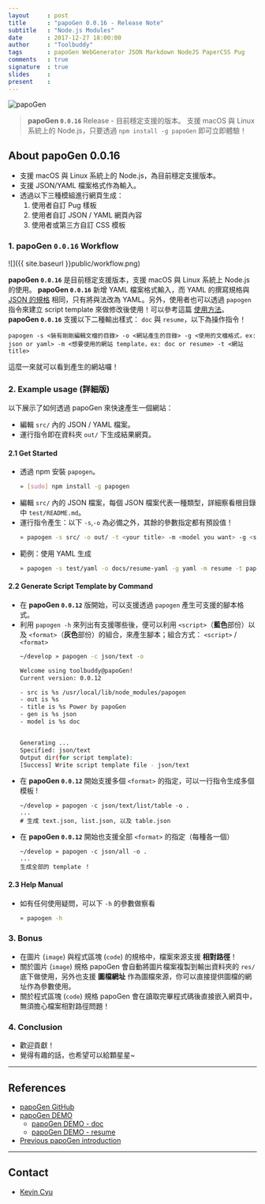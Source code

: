 ```yaml
---
layout     : post
title      : "papoGen 0.0.16 - Release Note"
subtitle   : "Node.js Modules"
date       : 2017-12-27 18:00:00
author     : "Toolbuddy"
tags       : papoGen WebGenerator JSON Markdown NodeJS PaperCSS Pug
comments   : true
signature  : true
slides     : 
present    : 
---
```


![papoGen](https://i.imgur.com/ts1PC5b.png)

> **papoGen `0.0.16`** Release - 目前穩定支援的版本。
> 支援 macOS 與 Linux 系統上的 Node.js，只要透過 `npm install -g papoGen` 即可立即體驗！

## About papoGen 0.0.16

* 支援 macOS 與 Linux 系統上的 Node.js，為目前穩定支援版本。
* 支援 JSON/YAML 檔案格式作為輸入。
* 透過以下三種模組進行網頁生成：
    1. 使用者自訂 Pug 樣板
    2. 使用者自訂 JSON / YAML 網頁內容
    3. 使用者或第三方自訂 CSS 模板

### 1. papoGen `0.0.16` Workflow

![]({{ site.baseurl }}public/workflow.png)

**papoGen `0.0.16`** 是目前穩定支援版本，支援 macOS 與 Linux 系統上 Node.js 的使用。
**papoGen `0.0.16`** 新增 YAML 檔案格式輸入，而 YAML 的撰寫規格與 [JSON 的規格]((https://github.com/toolbuddy/papoGen/tree/master/test/json)) 相同，只有將與法改為 YAML。另外，使用者也可以透過 `papogen` 指令來建立 script template 來做修改後使用！可以參考這篇 [使用方法](https://github.com/toolbuddy/papoGen/blob/master/example/README.md#generate-script-template-by-command)。
**papoGen `0.0.16`** 支援以下二種輸出樣式： `doc` 與 `resume`，以下為操作指令！
```
papogen -s <裝有剛剛編輯文檔的目錄> -o <網站產生的目錄> -g <使用的文檔格式，ex: json or yaml> -m <想要使用的網站 template，ex: doc or resume> -t <網站 title>
```
這麼一來就可以看到產生的網站囉！

### 2. Example usage (詳細版)

以下展示了如何透過 papoGen 來快速產生一個網站：
* 編輯 `src/` 內的 JSON / YAML 檔案。
* 運行指令即在資料夾 `out/` 下生成結果網頁。

#### 2.1 Get Started

* 透過 npm 安裝 `papogen`。
    ```bash
    » [sudo] npm install -g papogen
    ```
* 編輯 `src/` 內的 JSON 檔案，每個 JSON 檔案代表一種類型，詳細察看根目錄中 `test/README.md`。
* 運行指令產生：以下 `-s`,`-o` 為必備之外，其餘的參數指定都有預設值！
    ```bash
    » papogen -s src/ -o out/ -t <your title> -m <model you want> -g <support format>
    ```
* 範例：使用 YAML 生成
    ```bash
    » papogen -s test/yaml -o docs/resume-yaml -g yaml -m resume -t papoGen-YAML
    ```

#### 2.2 Generate Script Template by Command

* 在 **papoGen `0.0.12`** 版開始，可以支援透過 `papogen` 產生可支援的腳本格式。
* 利用 `papogen -h` 來列出有支援哪些後，便可以利用 `<script>`（**藍色**部份）以及 `<format>`（**灰色**部份）的組合，來產生腳本；組合方式： `<script>` / `<format>`
    ```bash
    ~/develop » papogen -c json/text -o

    Welcome using toolbuddy@papoGen!
    Current version: 0.0.12

    - src is %s /usr/local/lib/node_modules/papogen
    - out is %s
    - title is %s Power by papoGen
    - gen is %s json
    - model is %s doc


    Generating ...
    Specified: json/text
    Output dir(for script template):
    [Success] Write script template file - json/text
    ```
* 在 **papoGen `0.0.12`** 開始支援多個 `<format>` 的指定，可以一行指令生成多個模板 !
    ```
    ~/develop » papogen -c json/text/list/table -o .
    ...
    # 生成 text.json, list.json, 以及 table.json
    ```
* 在 **papoGen `0.0.12`** 開始也支援全部 `<format>` 的指定（每種各一個）
    ```
    ~/develop » papogen -c json/all -o .
    ...
    生成全部的 template ！
    ```
#### 2.3 Help Manual

* 如有任何使用疑問，可以下 `-h` 的參數做察看
    ```bash
    » papogen -h
    ```

### 3. Bonus

* 在圖片 (`image`) 與程式區塊 (`code`) 的規格中，檔案來源支援 **相對路徑**！
* 關於圖片 (`image`) 規格
papoGen 會自動將圖片檔案複製到輸出資料夾的 `res/` 底下做使用，另外也支援 **圖檔網址** 作為圖檔來源，你可以直接提供圖檔的網址作為參數使用。
* 關於程式區塊 (`code`) 規格
papoGen 會在讀取完畢程式碼後直接嵌入網頁中，無須擔心檔案相對路徑問題！

### 4. Conclusion

* 歡迎貢獻！
* 覺得有趣的話，也希望可以給顆星星~

---
## References

* [papoGen GitHub](https://github.com/toolbuddy/papoGen)
* [papoGen DEMO](https://toolbuddy.github.io/papoGen/)
    * [papoGen DEMO - doc](https://toolbuddy.github.io/papoGen/doc)
    * [papoGen DEMO - resume](https://toolbuddy.github.io/papoGen/resume)
* [Previous papoGen introduction](https://toolbuddy.github.io/2017/12/18/papoGen/)

---
## Contact

* [Kevin Cyu](https://kevinbird61.github.io/Intro/)